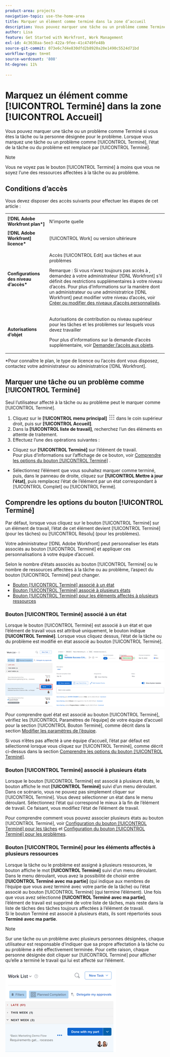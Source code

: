 ```yaml
---
product-area: projects
navigation-topic: use-the-home-area
title: Marquer un élément comme terminé dans la zone d’accueil
description: Vous pouvez marquer une tâche ou un problème comme Terminé si vous êtes la tâche ou la personne désignée pour le problème. Lorsque vous marquez une tâche ou un problème comme Terminé, l’état de la tâche ou du problème passe à Terminé.
author: Lisa
feature: Get Started with Workfront, Work Management
exl-id: 4c3638aa-5ee3-422a-9fee-41c4749fe48b
source-git-commit: 073e6c7d4e830dfd2b8920a20e1490c5524d71bd
workflow-type: tm+mt
source-wordcount: '808'
ht-degree: 11%

---
```


# Marquez un élément comme [!UICONTROL Terminé] dans la zone [!UICONTROL Accueil]

Vous pouvez marquer une tâche ou un problème comme Terminé si vous êtes la tâche ou la personne désignée pour le problème. Lorsque vous marquez une tâche ou un problème comme [!UICONTROL Terminé], l’état de la tâche ou du problème est remplacé par [!UICONTROL Terminé].

>[!NOTE]
>
>Vous ne voyez pas le bouton [!UICONTROL Terminé] à moins que vous ne soyez l’une des ressources affectées à la tâche ou au problème.

## Conditions d’accès

Vous devez disposer des accès suivants pour effectuer les étapes de cet article :

<table style="table-layout:auto"> 
 <col> 
 </col> 
 <col> 
 </col> 
 <tbody> 
  <tr> 
   <td role="rowheader"><strong>[!DNL Adobe Workfront plan*]</strong></td> 
   <td> <p>N’importe quelle</p> </td> 
  </tr> 
  <tr> 
   <td role="rowheader"><strong>[!DNL Adobe Workfront] licence*</strong></td> 
   <td> <p>[!UICONTROL Work] ou version ultérieure</p> </td> 
  </tr> 
  <tr> 
   <td role="rowheader"><strong>Configurations des niveau d’accès*</strong></td> 
   <td> <p>Accès [!UICONTROL Edit] aux tâches et aux problèmes</p> <p>Remarque : Si vous n’avez toujours pas accès à , demandez à votre administrateur [!DNL Workfront] s’il définit des restrictions supplémentaires à votre niveau d’accès. Pour plus d’informations sur la manière dont un administrateur ou une administratrice [!DNL Workfront] peut modifier votre niveau d’accès, voir <a href="../../../administration-and-setup/add-users/configure-and-grant-access/create-modify-access-levels.md" class="MCXref xref">Créer ou modifier des niveaux d’accès personnalisés</a>.</p> </td> 
  </tr> 
  <tr> 
   <td role="rowheader"><strong>Autorisations d’objet</strong></td> 
   <td> <p>Autorisations de contribution ou niveau supérieur pour les tâches et les problèmes sur lesquels vous devez travailler</p> <p>Pour plus d’informations sur la demande d’accès supplémentaire, voir <a href="../../../workfront-basics/grant-and-request-access-to-objects/request-access.md" class="MCXref xref">Demander l’accès aux objets</a>.</p> </td> 
  </tr> 
 </tbody> 
</table>

&#42;Pour connaître le plan, le type de licence ou l’accès dont vous disposez, contactez votre administrateur ou administratrice [!DNL Workfront].

## Marquer une tâche ou un problème comme [!UICONTROL Terminé]

Seul l’utilisateur affecté à la tâche ou au problème peut le marquer comme [!UICONTROL Terminé].

1. Cliquez sur le **[!UICONTROL menu principal]** ![](assets/main-menu-icon.png) dans le coin supérieur droit, puis sur **[!UICONTROL Accueil]**.
1. Dans la **[!UICONTROL liste de travail]**, recherchez l’un des éléments en attente de traitement.
1. Effectuez l’une des opérations suivantes :

* Cliquez sur **[!UICONTROL Terminé]** sur l’élément de travail.\
   Pour plus d’informations sur l’affichage de ce bouton, voir [Comprendre les options du bouton [!UICONTROL Terminé]](#understand-the-options-of-the-done-button) .

* Sélectionnez l’élément que vous souhaitez marquer comme terminé, puis, dans le panneau de droite, cliquez sur **[!UICONTROL Mettre à jour l’état]**, puis remplacez l’état de l’élément par un état correspondant à [!UICONTROL Complet] ou [!UICONTROL Fermé].

## Comprendre les options du bouton [!UICONTROL Terminé]

Par défaut, lorsque vous cliquez sur le bouton [!UICONTROL Terminé] sur un élément de travail, l’état de cet élément devient [!UICONTROL Terminé] (pour les tâches) ou [!UICONTROL Résolu] (pour les problèmes).

Votre administrateur [!DNL Adobe Workfront] peut personnaliser les états associés au bouton [!UICONTROL Terminé] et appliquer ces personnalisations à votre équipe d’accueil.

Selon le nombre d’états associés au bouton [!UICONTROL Terminé] ou le nombre de ressources affectées à la tâche ou au problème, l’aspect du bouton [!UICONTROL Terminé] peut changer.

* [Bouton [!UICONTROL Terminé] associé à un état](#done-button-associated-with-one-status)
* [Bouton [!UICONTROL Terminé] associé à plusieurs états](#done-button-associated-with-multiple-statuses)
* [Bouton [!UICONTROL Terminé] pour les éléments affectés à plusieurs ressources](#done-button-for-items-assigned-to-multiple-resources)

### Bouton [!UICONTROL Terminé] associé à un état

Lorsque le bouton [!UICONTROL Terminé] est associé à un état et que l’élément de travail vous est attribué uniquement, le bouton indique **[!UICONTROL Terminé]**. Lorsque vous cliquez dessus, l’état de la tâche ou du problème est modifié en état associé au bouton [!UICONTROL Terminé].

![Bouton Terminé](assets/Done.png)

Pour comprendre quel état est associé au bouton [!UICONTROL Terminé], vérifiez les [!UICONTROL Paramètres de l’équipe] de votre équipe d’accueil pour la section [!UICONTROL Bouton Terminé], comme décrit dans la section [Modifier les paramètres de l’équipe](../../../people-teams-and-groups/create-and-manage-teams/edit-team-settings.md).

Si vous n’êtes pas affecté à une équipe d’accueil, l’état par défaut est sélectionné lorsque vous cliquez sur [!UICONTROL Terminé], comme décrit ci-dessus dans la section [Comprendre les options du bouton [!UICONTROL Terminé]](#understand-the-options-of-the-done-button).

### Bouton [!UICONTROL Terminé] associé à plusieurs états

Lorsque le bouton [!UICONTROL Terminé] est associé à plusieurs états, le bouton affiche le mot **[!UICONTROL Terminé]** suivi d’un menu déroulant. Dans ce scénario, vous ne pouvez pas simplement cliquer sur [!UICONTROL Terminé]. Vous devez sélectionner un état dans le menu déroulant. Sélectionnez l’état qui correspond le mieux à la fin de l’élément de travail. Ce faisant, vous modifiez l’état de l’élément de travail.

Pour comprendre comment vous pouvez associer plusieurs états au bouton [!UICONTROL Terminé], voir [Configuration du bouton [!UICONTROL Terminé] pour les tâches](../../../people-teams-and-groups/create-and-manage-teams/configure-the-done-button-for-tasks.md) et [Configuration du bouton [!UICONTROL Terminé] pour les problèmes](../../../people-teams-and-groups/create-and-manage-teams/configure-the-done-button-for-issues.md).

<!--
<img src="assets/marking-an-item-done-multiple-statuses-350x171.png" style="width: 350;height: 171;" data-mc-conditions="QuicksilverOrClassic.Draft mode">
-->

### Bouton [!UICONTROL Terminé] pour les éléments affectés à plusieurs ressources

Lorsque la tâche ou le problème est assigné à plusieurs ressources, le bouton affiche le mot **[!UICONTROL Terminé]** suivi d’un menu déroulant. Dans le menu déroulant, vous avez la possibilité de choisir entre **[!UICONTROL Terminé avec ma partie]** (qui indique aux membres de l’équipe que vous avez terminé avec votre partie de la tâche) ou l’état associé au bouton [!UICONTROL Terminé] (qui termine l’élément). Une fois que vous avez sélectionné **[!UICONTROL Terminé avec ma partie]**, l’élément de travail est supprimé de votre liste de tâches, mais reste dans la liste de tâches des tâches toujours affectées à l’élément de travail.\
Si le bouton Terminé est associé à plusieurs états, ils sont répertoriés sous **Terminé avec ma partie**.

>[!NOTE]
>
>Sur une tâche ou un problème avec plusieurs personnes désignées, chaque utilisateur est responsable d’indiquer que sa propre affectation à la tâche ou au problème a été effectivement terminée. Pour cette raison, chaque personne désignée doit cliquer sur [!UICONTROL Terminé] pour afficher qu’elle a terminé le travail qui lui est affecté sur l’élément.

![](assets/marking-an-item-done-with-my-part-grop-by-drop-down-nwe-350x266.png)
